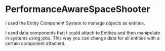 # PerformanceAwareSpaceShooter

I used the Entity Component System to manage objects as entities. 

I used data components that I could attach to Entities and then manipulate in systems using jobs. 
This way you can change data for all entities with a certain component attached.


